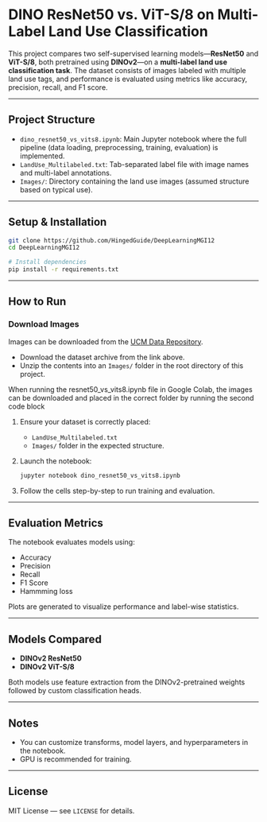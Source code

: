 # DINO ResNet50 vs. ViT-S/8 on Multi-Label Land Use Classification

This project compares two self-supervised learning models—**ResNet50** and **ViT-S/8**, both pretrained using **DINOv2**—on a **multi-label land use classification task**. The dataset consists of images labeled with multiple land use tags, and performance is evaluated using metrics like accuracy, precision, recall, and F1 score.

------------------------------------------------------------------------

## Project Structure

-   `dino_resnet50_vs_vits8.ipynb`: Main Jupyter notebook where the full pipeline (data loading, preprocessing, training, evaluation) is implemented.
-   `LandUse_Multilabeled.txt`: Tab-separated label file with image names and multi-label annotations.
-   `Images/`: Directory containing the land use images (assumed structure based on typical use).

------------------------------------------------------------------------

## Setup & Installation

```bash
git clone https://github.com/HingedGuide/DeepLearningMGI12
cd DeepLearningMGI12

# Install dependencies
pip install -r requirements.txt
```
---

## How to Run

### Download Images

Images can be downloaded from the [UCM Data Repository](https://git.wur.nl/lobry001/ucmdata).

- Download the dataset archive from the link above.
- Unzip the contents into an `Images/` folder in the root directory of this project.

When running the resnet50_vs_vits8.ipynb file in Google Colab, the images can be downloaded and placed in the correct folder by running the second code block


1. Ensure your dataset is correctly placed:
   - `LandUse_Multilabeled.txt`
   - `Images/` folder in the expected structure.

2. Launch the notebook:
   ```bash
   jupyter notebook dino_resnet50_vs_vits8.ipynb
   ```

3. Follow the cells step-by-step to run training and evaluation.


------------------------------------------------------------------------

## Evaluation Metrics

The notebook evaluates models using:

-   Accuracy
-   Precision
-   Recall
-   F1 Score
-   Hammming loss

Plots are generated to visualize performance and label-wise statistics.

------------------------------------------------------------------------

## Models Compared

-   **DINOv2 ResNet50**
-   **DINOv2 ViT-S/8**

Both models use feature extraction from the DINOv2-pretrained weights followed by custom classification heads.

------------------------------------------------------------------------

## Notes

-   You can customize transforms, model layers, and hyperparameters in the notebook.
-   GPU is recommended for training.

------------------------------------------------------------------------

## License

MIT License — see `LICENSE` for details.
